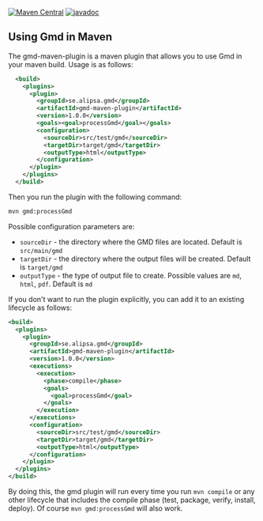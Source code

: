[![Maven Central](https://maven-badges.herokuapp.com/maven-central/se.alipsa.groovy/gmd-maven-plugin/badge.svg)](https://maven-badges.herokuapp.com/maven-central/se.alipsa.groovy/gmd-maven-plugin)
[![javadoc](https://javadoc.io/badge2/se.alipsa.groovy/gmd-maven-plugin/javadoc.svg)](https://javadoc.io/doc/se.alipsa.groovy/gmd-maven-plugin)
## Using Gmd in Maven
The gmd-maven-plugin is a maven plugin that allows you to use Gmd in your maven build.
Usage is as follows:
```xml
  <build>
    <plugins>
      <plugin>
        <groupId>se.alipsa.gmd</groupId>
        <artifactId>gmd-maven-plugin</artifactId>
        <version>1.0.0</version>
        <goals><goal>processGmd</goal></goals>
        <configuration>
          <sourceDir>src/test/gmd</sourceDir>
          <targetDir>target/gmd</targetDir>
          <outputType>html</outputType>
        </configuration>
      </plugin>
    </plugins>
  </build>
```
Then you run the plugin with the following command:
```bash
mvn gmd:processGmd
```

Possible configuration parameters are:
- `sourceDir` - the directory where the GMD files are located. Default is `src/main/gmd`
- `targetDir` - the directory where the output files will be created. Default is `target/gmd`
- `outputType` - the type of output file to create. Possible values are `md`, `html`, `pdf`. Default is `md`

If you don't want to run the plugin explicitly, you can add it to an existing lifecycle as follows:
```xml
<build>
  <plugins>
    <plugin>
      <groupId>se.alipsa.gmd</groupId>
      <artifactId>gmd-maven-plugin</artifactId>
      <version>1.0.0</version>
      <executions>
        <execution>
          <phase>compile</phase>
          <goals>
            <goal>processGmd</goal>
          </goals>
        </execution>
      </executions>
      <configuration>
        <sourceDir>src/test/gmd</sourceDir>
        <targetDir>target/gmd</targetDir>
        <outputType>html</outputType>
      </configuration>
    </plugin>
  </plugins>
</build>
```

By doing this, the gmd plugin will run every time you run `mvn compile` or any other lifecycle that includes the compile phase (test, package, verify, install, deploy). Of course `mvn gmd:processGmd` will also work.


